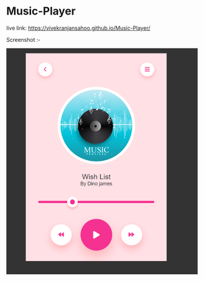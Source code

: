 # Music-Player

live link: https://vivekranjansahoo.github.io/Music-Player/

Screenshot :-

![vivek](images/1.PNG)


